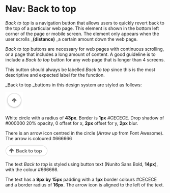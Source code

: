 # Nav: Back to top

_Back to top_ is a navigation button that allows users to quickly revert back to the top of a particular web page. This element is shown in the bottom left corner of the page or mobile screen. The element only appears when the user scrolls \_**\(distance\)** \_a certain amount down the web page.

_Back to top_ buttons are necessary for web pages with continuous scrolling, or a page that includes a long amount of content. A good guideline is to include a _Back to top_ button for any web page that is longer than 4 screens.

This button should always be labelled _Back to top_ since this is the most descriptive and expected label for the function.

\_Back to top \_buttons in this design system are styled as follows:

![](.gitbook/assets/back-to-top_mobile.png)

White circle with a radius of **43px**. Border is **1px** \#CECECE. Drop shadow of \#000000 20% opacity, 0 offset for x, **2px** offset for y, **2px** blur. 

There is an arrow icon centred in the circle \(_Arrow up_ from Font Awesome\). The arrow is coloured \#666666

![](.gitbook/assets/back-to-top_desktop.png)

The text _Back to top_ is styled using button text \(Nunito Sans Bold, **14px**\), with the colour \#666666.

The text has a **9px by 15px** padding with a **1px** border colours \#CECECE and a border radius of **16px**. The arrow icon is aligned to the left of the text. 



